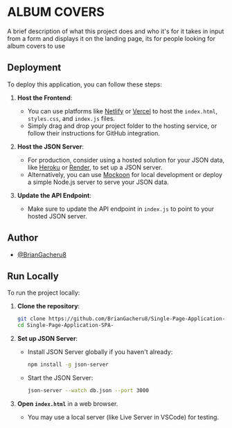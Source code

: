 # ALBUM COVERS

A brief description of what this project does and who it's for
it takes in input from a form and displays it on the landing page, its for people looking for album covers to use


## Deployment

To deploy this application, you can follow these steps:

1. **Host the Frontend**:
   - You can use platforms like [Netlify](https://www.netlify.com/) or [Vercel](https://vercel.com/) to host the `index.html`, `styles.css`, and `index.js` files.
   - Simply drag and drop your project folder to the hosting service, or follow their instructions for GitHub integration.

2. **Host the JSON Server**:
   - For production, consider using a hosted solution for your JSON data, like [Heroku](https://www.heroku.com/) or [Render](https://render.com/), to set up a JSON server.
   - Alternatively, you can use [Mockoon](https://mockoon.com/) for local development or deploy a simple Node.js server to serve your JSON data.

3. **Update the API Endpoint**:
   - Make sure to update the API endpoint in `index.js` to point to your hosted JSON server.



## Author

- [@BrianGacheru8](https://github.com/BrianGacheru8)


## Run Locally
To run the project locally:

1. **Clone the repository**:
    ```bash
    git clone https://github.com/BrianGacheru8/Single-Page-Application-SPA-.git
    cd Single-Page-Application-SPA-
    ```

2. **Set up JSON Server**:
   - Install JSON Server globally if you haven't already:
     ```bash
     npm install -g json-server
     ```
   - Start the JSON Server:
     ```bash
     json-server --watch db.json --port 3000
     ```

3. **Open `index.html`** in a web browser. 
   - You may use a local server (like Live Server in VSCode) for testing.

